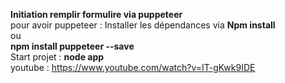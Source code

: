 <b>Initiation remplir formulire via puppeteer </b>
</br>
pour avoir puppeteer :
Installer les dépendances via <b>Npm install</b>
</br>
ou
</br>
<b>npm install puppeteer --save</b>
</br>
Start projet : <b>node app</b>
</br>
youtube : https://www.youtube.com/watch?v=IT-gKwk9IDE

